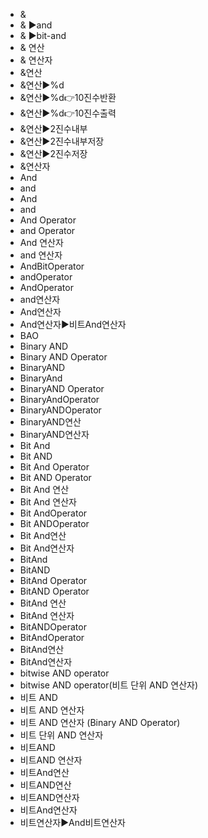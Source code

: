 ﻿- &
- & ▶️and
- & ▶️bit-and
- & 연산
- & 연산자
- &연산
- &연산▶️%d
- &연산▶️%d👉10진수반환
- &연산▶️%d👉10진수출력
- &연산▶️2진수내부
- &연산▶️2진수내부저장
- &연산▶️2진수저장
- &연산자
- And
- and
- And
- and
- And Operator
- and Operator
- And 연산자
- and 연산자
- AndBitOperator
- andOperator
- AndOperator
- and연산자
- And연산자
- And연산자▶️비트And연산자
- BAO
- Binary AND
- Binary AND Operator
- BinaryAND
- BinaryAnd
- BinaryAND Operator
- BinaryAndOperator
- BinaryANDOperator
- BinaryAND연산
- BinaryAND연산자
- Bit And
- Bit AND
- Bit And Operator
- Bit AND Operator
- Bit And 연산
- Bit And 연산자
- Bit AndOperator
- Bit ANDOperator
- Bit And연산
- Bit And연산자
- BitAnd
- BitAND
- BitAnd Operator
- BitAND Operator
- BitAnd 연산
- BitAnd 연산자
- BitANDOperator
- BitAndOperator
- BitAnd연산
- BitAnd연산자
- bitwise AND operator
- bitwise AND operator(비트 단위 AND 연산자)
- 비트 AND
- 비트 AND 연산자
- 비트 AND 연산자 (Binary AND Operator)
- 비트 단위 AND 연산자
- 비트AND
- 비트AND 연산자
- 비트And연산
- 비트AND연산
- 비트AND연산자
- 비트And연산자
- 비트연산자▶️And비트연산자
